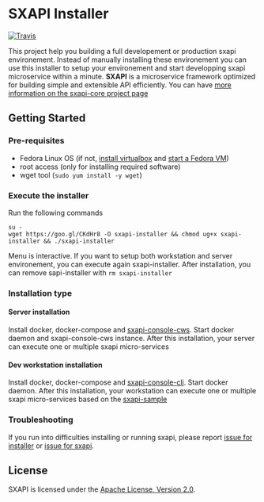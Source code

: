 SXAPI Installer
===============

[![Travis](https://travis-ci.org//startxfr/sxapi-installer.svg?tag=v0.1.4)](https://travis-ci.org/startxfr/sxapi-installer)

This project help you building a full developement or production sxapi environement. 
Instead of manually installing these environement you can use this installer to setup your 
environement and start developping sxapi microservice within a minute. **SXAPI** is a microservice 
framework optimized for building simple and extensible API efficiently. 
You can have [more information on the sxapi-core project page](https://github.com/startxfr/sxapi-core)  


Getting Started
---------------

### Pre-requisites

* Fedora Linux OS (if not, [install virtualbox](https://www.virtualbox.org/wiki/Linux_Downloads) and [start a Fedora VM](https://wiki.dlib.indiana.edu/display/VarVideo/Installing+Fedora+23+on+a+VirtualBox+VM))
* root access (only for installing required software)
* wget tool (```sudo yum install -y wget```)

### Execute the installer

Run the following commands

```
su -
wget https://goo.gl/CKdHr8 -O sxapi-installer && chmod ug+x sxapi-installer && ./sxapi-installer
```

Menu is interactive. If you want to setup both workstation and server environement, you can execute again sxapi-installer. After installation, you can remove sapi-installer with `rm sxapi-installer`


### Installation type

#### Server installation

Install docker, docker-compose and [sxapi-console-cws](https://github.com/startxfr/sxapi-console/blob/v0.1.4/docs/3.CWS.md). Start docker daemon and sxapi-console-cws instance. 
After this installation, your server can execute one or multiple sxapi micro-services

#### Dev workstation installation

Install docker, docker-compose and [sxapi-console-cli](https://github.com/startxfr/sxapi-console/blob/v0.1.4/docs/2.CLI.md). Start docker daemon.
After this installation, your workstation can execute one or multiple sxapi micro-services based on the [sxapi-sample](https://github.com/startxfr/sxapi-sample/blob/v0.0.8/README.md)


### Troubleshooting

If you run into difficulties installing or running sxapi, please report [issue for installer](https://github.com/startxfr/sxapi-installer/issues/new) or  [issue for sxapi](https://github.com/startxfr/sxapi-core/issues/new).

License
-------

SXAPI is licensed under the [Apache License, Version 2.0](http://www.apache.org/licenses/).
